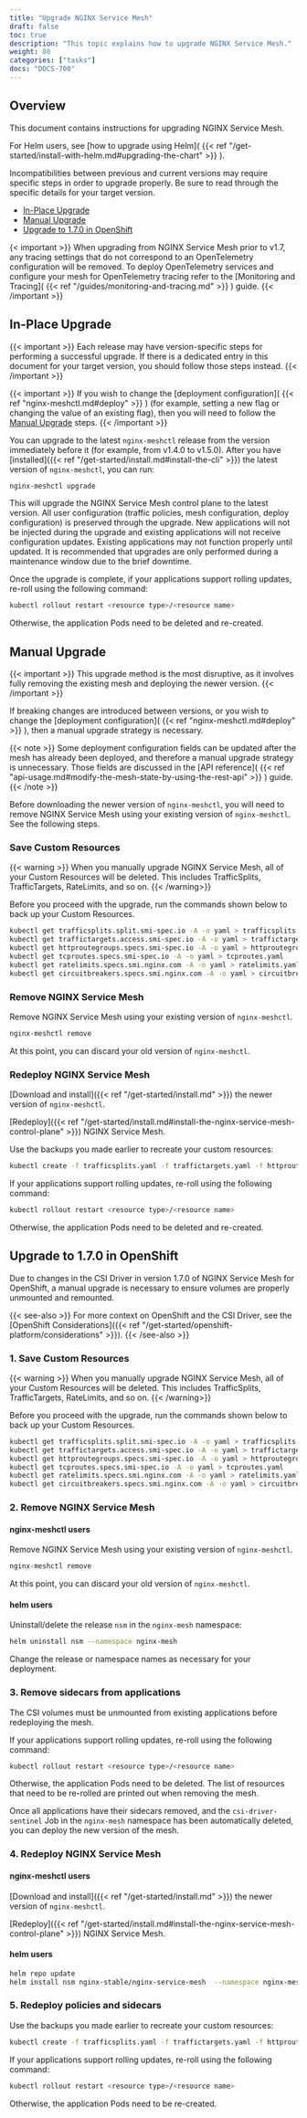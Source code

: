 ```yaml
---
title: "Upgrade NGINX Service Mesh"
draft: false
toc: true
description: "This topic explains how to upgrade NGINX Service Mesh."
weight: 80
categories: ["tasks"]
docs: "DOCS-700"
---
```


## Overview

This document contains instructions for upgrading NGINX Service Mesh.

For Helm users, see [how to upgrade using Helm]( {{< ref "/get-started/install-with-helm.md#upgrading-the-chart" >}} ).

Incompatibilities between previous and current versions may require specific steps in order to upgrade properly. Be sure to read through the specific details for your target version.

- [In-Place Upgrade](#in-place-upgrade)
- [Manual Upgrade](#manual-upgrade)
- [Upgrade to 1.7.0 in OpenShift](#upgrade-to-170-in-openshift)

{< important >}}
When upgrading from NGINX Service Mesh prior to v1.7, any tracing settings that do not correspond to an OpenTelemetry configuration will be removed. To deploy OpenTelemetry services and configure your mesh for OpenTelemetry tracing refer to the [Monitoring and Tracing]( {{< ref "/guides/monitoring-and-tracing.md" >}} ) guide.
{{< /important >}}

## In-Place Upgrade

{{< important >}}
Each release may have version-specific steps for performing a successful upgrade. If there is a dedicated entry in this document for your target version, you should follow those steps instead.
{{< /important >}}

{{< important >}}
If you wish to change the [deployment configuration]( {{< ref "nginx-meshctl.md#deploy" >}} ) (for example, setting a new flag or changing the value of an existing flag), then you will need to follow the [Manual Upgrade](#manual-upgrade) steps.
{{< /important >}}

You can upgrade to the latest `nginx-meshctl` release from the version immediately before it (for example, from v1.4.0 to v1.5.0). After you have [installed]({{< ref "/get-started/install.md#install-the-cli" >}}) the latest version of `nginx-meshctl`, you can run:

```bash
nginx-meshctl upgrade
```

This will upgrade the NGINX Service Mesh control plane to the latest version. All user configuration (traffic policies, mesh configuration, deploy configuration) is preserved through the upgrade. New applications will not be injected during the upgrade and existing applications will not receive configuration updates. Existing applications may not function properly until updated. It is recommended that upgrades are only performed during a maintenance window due to the brief downtime.

Once the upgrade is complete, if your applications support rolling updates, re-roll using the following command:

```bash
kubectl rollout restart <resource type>/<resource name>
```

Otherwise, the application Pods need to be deleted and re-created.

## Manual Upgrade

{{< important >}}
This upgrade method is the most disruptive, as it involves fully removing the existing mesh and deploying the newer version.
{{< /important >}}

If breaking changes are introduced between versions, or you wish to change the [deployment configuration]( {{< ref "nginx-meshctl.md#deploy" >}} ), then a manual upgrade strategy is necessary.

{{< note >}}
Some deployment configuration fields can be updated after the mesh has already been deployed, and therefore a manual upgrade strategy is unnecessary. Those fields are discussed in the [API reference]( {{< ref "api-usage.md#modify-the-mesh-state-by-using-the-rest-api" >}} ) guide.
{{< /note >}}

Before downloading the newer version of `nginx-meshctl`, you will need to remove NGINX Service Mesh using your existing version of `nginx-meshctl`. See the following steps.

### Save Custom Resources
{{< warning >}}
When you manually upgrade NGINX Service Mesh, all of your Custom Resources will be deleted. This includes TrafficSplits, TrafficTargets, RateLimits, and so on.
{{< /warning>}}

Before you proceed with the upgrade, run the commands shown below to back up your Custom Resources.

```bash
kubectl get trafficsplits.split.smi-spec.io -A -o yaml > trafficsplits.yaml
kubectl get traffictargets.access.smi-spec.io -A -o yaml > traffictargets.yaml
kubectl get httproutegroups.specs.smi-spec.io -A -o yaml > httproutegroups.yaml
kubectl get tcproutes.specs.smi-spec.io -A -o yaml > tcproutes.yaml
kubectl get ratelimits.specs.smi.nginx.com -A -o yaml > ratelimits.yaml
kubectl get circuitbreakers.specs.smi.nginx.com -A -o yaml > circuitbreakers.yaml
```

### Remove NGINX Service Mesh
Remove NGINX Service Mesh using your existing version of `nginx-meshctl`.

```bash
nginx-meshctl remove
```

At this point, you can discard your old version of `nginx-meshctl`.

### Redeploy NGINX Service Mesh
[Download and install]({{< ref "/get-started/install.md" >}}) the newer version of `nginx-meshctl`.

[Redeploy]({{< ref "/get-started/install.md#install-the-nginx-service-mesh-control-plane" >}}) NGINX Service Mesh.

Use the backups you made earlier to recreate your custom resources:

```bash
kubectl create -f trafficsplits.yaml -f traffictargets.yaml -f httproutegroups.yaml -f tcproutes.yaml -f ratelimits.yaml -f circuitbreakers.yaml
```

If your applications support rolling updates, re-roll using the following command:

```bash
kubectl rollout restart <resource type>/<resource name>
```

Otherwise, the application Pods need to be deleted and re-created.

## Upgrade to 1.7.0 in OpenShift

Due to changes in the CSI Driver in version 1.7.0 of NGINX Service Mesh for OpenShift, a manual upgrade is necessary to ensure volumes are properly unmounted and remounted.

{{< see-also >}}
For more context on OpenShift and the CSI Driver, see the [OpenShift Considerations]({{< ref "/get-started/openshift-platform/considerations" >}}).
{{< /see-also >}}

### 1. Save Custom Resources
{{< warning >}}
When you manually upgrade NGINX Service Mesh, all of your Custom Resources will be deleted. This includes TrafficSplits, TrafficTargets, RateLimits, and so on.
{{< /warning>}}

Before you proceed with the upgrade, run the commands shown below to back up your Custom Resources.

```bash
kubectl get trafficsplits.split.smi-spec.io -A -o yaml > trafficsplits.yaml
kubectl get traffictargets.access.smi-spec.io -A -o yaml > traffictargets.yaml
kubectl get httproutegroups.specs.smi-spec.io -A -o yaml > httproutegroups.yaml
kubectl get tcproutes.specs.smi-spec.io -A -o yaml > tcproutes.yaml
kubectl get ratelimits.specs.smi.nginx.com -A -o yaml > ratelimits.yaml
kubectl get circuitbreakers.specs.smi.nginx.com -A -o yaml > circuitbreakers.yaml
```

### 2. Remove NGINX Service Mesh

#### nginx-meshctl users

Remove NGINX Service Mesh using your existing version of `nginx-meshctl`.

```bash
nginx-meshctl remove
```

At this point, you can discard your old version of `nginx-meshctl`.

#### helm users

Uninstall/delete the release `nsm` in the `nginx-mesh` namespace:

```bash
helm uninstall nsm --namespace nginx-mesh
```

Change the release or namespace names as necessary for your deployment.

### 3. Remove sidecars from applications

The CSI volumes must be unmounted from existing applications before redeploying the mesh.

If your applications support rolling updates, re-roll using the following command:

```bash
kubectl rollout restart <resource type>/<resource name>
```

Otherwise, the application Pods need to be deleted. The list of resources that need to be re-rolled are printed out when removing the mesh.

Once all applications have their sidecars removed, and the `csi-driver-sentinel` Job in the `nginx-mesh` namespace has been automatically deleted, you can deploy the new version of the mesh.

### 4. Redeploy NGINX Service Mesh

#### nginx-meshctl users

[Download and install]({{< ref "/get-started/install.md" >}}) the newer version of `nginx-meshctl`.

[Redeploy]({{< ref "/get-started/install.md#install-the-nginx-service-mesh-control-plane" >}}) NGINX Service Mesh.

#### helm users

```bash
helm repo update
helm install nsm nginx-stable/nginx-service-mesh  --namespace nginx-mesh --wait
```

### 5. Redeploy policies and sidecars

Use the backups you made earlier to recreate your custom resources:

```bash
kubectl create -f trafficsplits.yaml -f traffictargets.yaml -f httproutegroups.yaml -f tcproutes.yaml -f ratelimits.yaml -f circuitbreakers.yaml
```

If your applications support rolling updates, re-roll using the following command:

```bash
kubectl rollout restart <resource type>/<resource name>
```

Otherwise, the application Pods need to be re-created.
